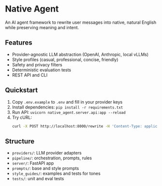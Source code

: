 # Native Agent

An AI agent framework to rewrite user messages into native, natural English while preserving meaning and intent.

## Features
- Provider-agnostic LLM abstraction (OpenAI, Anthropic, local vLLMs)
- Style profiles (casual, professional, concise, friendly)
- Safety and privacy filters
- Deterministic evaluation tests
- REST API and CLI

## Quickstart
1. Copy `.env.example` to `.env` and fill in your provider keys
2. Install dependencies: `pip install -r requirements.txt`
3. Run API: `uvicorn native_agent.server.api:app --reload`
4. Try cURL:
   ```bash
   curl -X POST http://localhost:8000/rewrite -H 'Content-Type: application/json' -d '{"text":"I wanna build up an AI agent", "style":"professional"}'
   ```

## Structure
- `providers/`: LLM provider adapters
- `pipeline/`: orchestration, prompts, rules
- `server/`: FastAPI app
- `prompts/`: base and style prompts
- `style_guides/`: examples and tests for tones
- `tests/`: unit and eval tests

